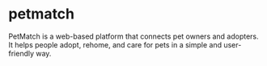 # petmatch
PetMatch is a web-based platform that connects pet owners and adopters. It helps people adopt, rehome, and care for pets in a simple and user-friendly way.
